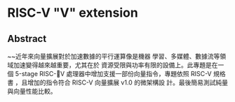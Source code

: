 # RISC-V "V" extension
## Abstract
~~近年來向量擴展對於加速數據的平行運算像是機器
學習、多媒體、數據流等領域加速變得越來越重要，尤其在於
資源受限與功率有限的設備上。此專題是在一個 5-stage RISC-V 處理器中增加支援一部份向量指令，專題依照 RISC-V 規格書
，且增加的指令符合 RISC-V 向量擴展 v1.0 的微架構設
計。最後簡易測試純量與向量性能比較。
